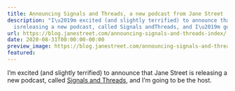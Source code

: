 ```yaml
---
title: Announcing Signals and Threads, a new podcast from Jane Street
description: "I\u2019m excited (and slightly terrified) to announce that Jane Street
  isreleasing a new podcast, called Signals andThreads, and I\u2019m going to be thehost."
url: https://blog.janestreet.com/announcing-signals-and-threads-index/
date: 2020-08-31T00:00:00-00:00
preview_image: https://blog.janestreet.com/announcing-signals-and-threads-index/./signals-and-threads.png
featured:
---
```


<p>I&rsquo;m excited (and slightly terrified) to announce that Jane Street is
releasing a new podcast, called <a href="https://signalsandthreads.com/">Signals and
Threads</a>, and I&rsquo;m going to be the
host.</p>


